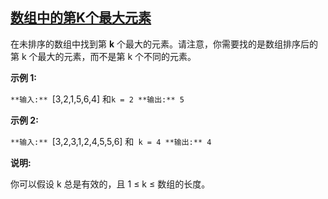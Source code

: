 ## [数组中的第K个最大元素](https://leetcode-cn.com/problems/kth-largest-element-in-an-array/)

在未排序的数组中找到第 **k** 个最大的元素。请注意，你需要找的是数组排序后的第 k 个最大的元素，而不是第 k 个不同的元素。

**示例 1:**

`**输入:** `[3,2,1,5,6,4] 和` k = 2
**输出:** 5
`

**示例 2:**

`**输入:** `[3,2,3,1,2,4,5,5,6] 和` k = 4
**输出:** 4`

**说明:** 

你可以假设 k 总是有效的，且 1 ≤ k ≤ 数组的长度。
